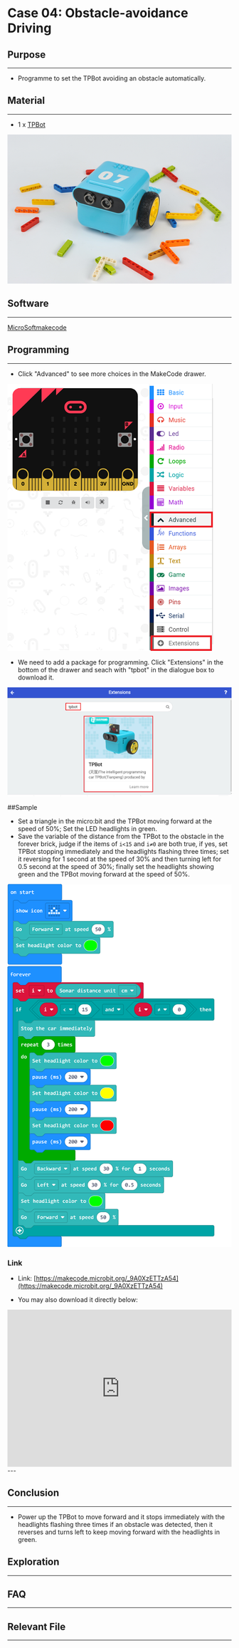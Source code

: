 # Case 04: Obstacle-avoidance Driving 

## Purpose 
---
- Programme to set the TPBot avoiding an obstacle automatically. 

## Material 
---

- 1 x [TPBot](https://item.taobao.com/item.htm?spm=a1z10.5-c-s.w4002-18602834185.41.68d15ccfBFHNPy&id=618758535761)



![](./images/TPBot_tianpeng_case_01_01.png)





## Software
---
[MicroSoftmakecode](https://makecode.microbit.org/#)


## Programming
---


- Click "Advanced" to see more choices in the MakeCode drawer. 

![](./images/TPBot_tianpeng_case_01_02.png)

- We need to add a package for programming. Click "Extensions" in the bottom of the drawer and seach with "tpbot" in the dialogue box to download it.  

![](./images/TPBot_tianpeng_case_01_03.png)

##Sample
- Set a triangle in the micro:bit and the TPBot moving forward at the speed of 50%; Set the LED headlights in green. 
- Save the variable of the distance from the TPBot to the obstacle in the forever brick, judge if the items of `i<15` and `i≠0` are both true, if yes, set TPBot stopping immediately and the headlights flashing three times; set it reversing for 1 second at the speed of 30% and then turning left for 0.5 second at the speed of 30%; finally set the headlights showing green and the TPBot moving forward at the speed of 50%. 

![](./images/TPBot_tianpeng_case_04_04.png)

### Link
- Link: [https://makecode.microbit.org/_9A0XzETTzA54](https://makecode.microbit.org/_9A0XzETTzA54)

- You may also download it directly below:

<div style="position:relative;height:0;padding-bottom:70%;overflow:hidden;"><iframe style="position:absolute;top:0;left:0;width:100%;height:100%;" src="https://makecode.microbit.org/#pub:_9A0XzETTzA54" frameborder="0" sandbox="allow-popups allow-forms allow-scripts allow-same-origin"></iframe></div>  
---

## Conclusion
---

- Power up the TPBot to move forward and it stops immediately with the headlights flashing three times if an obstacle was detected, then it reverses and turns left to keep moving forward with the headlights in green. 

## Exploration

---


## FAQ

---


## Relevant File

---

